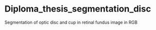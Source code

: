 # Diploma_thesis_segmentation_disc

Segmentation of optic disc and cup in retinal fundus image in RGB 
